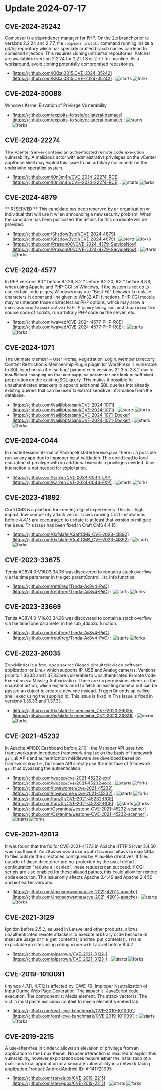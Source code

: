# Update 2024-07-17
## CVE-2024-35242
 Composer is a dependency manager for PHP. On the 2.x branch prior to versions 2.2.24 and 2.7.7, the `composer install` command running inside a git/hg repository which has specially crafted branch names can lead to command injection. This requires cloning untrusted repositories. Patches are available in version 2.2.24 for 2.2 LTS or 2.7.7 for mainline. As a workaround, avoid cloning potentially compromised repositories.

- [https://github.com/KKkai0315/CVE-2024-35242](https://github.com/KKkai0315/CVE-2024-35242) :  ![starts](https://img.shields.io/github/stars/KKkai0315/CVE-2024-35242.svg) ![forks](https://img.shields.io/github/forks/KKkai0315/CVE-2024-35242.svg)


## CVE-2024-30088
 Windows Kernel Elevation of Privilege Vulnerability

- [https://github.com/exploits-forsale/collateral-damage](https://github.com/exploits-forsale/collateral-damage) :  ![starts](https://img.shields.io/github/stars/exploits-forsale/collateral-damage.svg) ![forks](https://img.shields.io/github/forks/exploits-forsale/collateral-damage.svg)


## CVE-2024-22274
 The vCenter Server contains an authenticated remote code execution vulnerability. A malicious actor with administrative privileges on the vCenter appliance shell may exploit this issue to run arbitrary commands on the underlying operating system.

- [https://github.com/l0n3m4n/CVE-2024-22274-RCE](https://github.com/l0n3m4n/CVE-2024-22274-RCE) :  ![starts](https://img.shields.io/github/stars/l0n3m4n/CVE-2024-22274-RCE.svg) ![forks](https://img.shields.io/github/forks/l0n3m4n/CVE-2024-22274-RCE.svg)


## CVE-2024-4879
 ** RESERVED ** This candidate has been reserved by an organization or individual that will use it when announcing a new security problem. When the candidate has been publicized, the details for this candidate will be provided.

- [https://github.com/ShadowByte1/CVE-2024-4879](https://github.com/ShadowByte1/CVE-2024-4879) :  ![starts](https://img.shields.io/github/stars/ShadowByte1/CVE-2024-4879.svg) ![forks](https://img.shields.io/github/forks/ShadowByte1/CVE-2024-4879.svg)
- [https://github.com/Praison001/CVE-2024-4879-ServiceNow](https://github.com/Praison001/CVE-2024-4879-ServiceNow) :  ![starts](https://img.shields.io/github/stars/Praison001/CVE-2024-4879-ServiceNow.svg) ![forks](https://img.shields.io/github/forks/Praison001/CVE-2024-4879-ServiceNow.svg)


## CVE-2024-4577
 In PHP versions 8.1.* before 8.1.29, 8.2.* before 8.2.20, 8.3.* before 8.3.8, when using Apache and PHP-CGI on Windows, if the system is set up to use certain code pages, Windows may use &quot;Best-Fit&quot; behavior to replace characters in command line given to Win32 API functions. PHP CGI module may misinterpret those characters as PHP options, which may allow a malicious user to pass options to PHP binary being run, and thus reveal the source code of scripts, run arbitrary PHP code on the server, etc.

- [https://github.com/waived/CVE-2024-4577-PHP-RCE](https://github.com/waived/CVE-2024-4577-PHP-RCE) :  ![starts](https://img.shields.io/github/stars/waived/CVE-2024-4577-PHP-RCE.svg) ![forks](https://img.shields.io/github/forks/waived/CVE-2024-4577-PHP-RCE.svg)


## CVE-2024-1071
 The Ultimate Member &#8211; User Profile, Registration, Login, Member Directory, Content Restriction &amp; Membership Plugin plugin for WordPress is vulnerable to SQL Injection via the 'sorting' parameter in versions 2.1.3 to 2.8.2 due to insufficient escaping on the user supplied parameter and lack of sufficient preparation on the existing SQL query. This makes it possible for unauthenticated attackers to append additional SQL queries into already existing queries that can be used to extract sensitive information from the database.

- [https://github.com/Nadjibbtabani/CVE-2024-1071](https://github.com/Nadjibbtabani/CVE-2024-1071) :  ![starts](https://img.shields.io/github/stars/Nadjibbtabani/CVE-2024-1071.svg) ![forks](https://img.shields.io/github/forks/Nadjibbtabani/CVE-2024-1071.svg)
- [https://github.com/Nadjibbtabani/CVE-2024-1071-Docker](https://github.com/Nadjibbtabani/CVE-2024-1071-Docker) :  ![starts](https://img.shields.io/github/stars/Nadjibbtabani/CVE-2024-1071-Docker.svg) ![forks](https://img.shields.io/github/forks/Nadjibbtabani/CVE-2024-1071-Docker.svg)


## CVE-2024-0044
 In createSessionInternal of PackageInstallerService.java, there is a possible run-as any app due to improper input validation. This could lead to local escalation of privilege with no additional execution privileges needed. User interaction is not needed for exploitation.

- [https://github.com/Kai2er/CVE-2024-0044-EXP](https://github.com/Kai2er/CVE-2024-0044-EXP) :  ![starts](https://img.shields.io/github/stars/Kai2er/CVE-2024-0044-EXP.svg) ![forks](https://img.shields.io/github/forks/Kai2er/CVE-2024-0044-EXP.svg)


## CVE-2023-41892
 Craft CMS is a platform for creating digital experiences. This is a high-impact, low-complexity attack vector. Users running Craft installations before 4.4.15 are encouraged to update to at least that version to mitigate the issue. This issue has been fixed in Craft CMS 4.4.15.

- [https://github.com/0xfalafel/CraftCMS_CVE-2023-41892](https://github.com/0xfalafel/CraftCMS_CVE-2023-41892) :  ![starts](https://img.shields.io/github/stars/0xfalafel/CraftCMS_CVE-2023-41892.svg) ![forks](https://img.shields.io/github/forks/0xfalafel/CraftCMS_CVE-2023-41892.svg)


## CVE-2023-33675
 Tenda AC8V4.0-V16.03.34.06 was discovered to contain a stack overflow via the time parameter in the get_parentControl_list_Info function.

- [https://github.com/retr0reg/Tenda-Ac8v4-PoC](https://github.com/retr0reg/Tenda-Ac8v4-PoC) :  ![starts](https://img.shields.io/github/stars/retr0reg/Tenda-Ac8v4-PoC.svg) ![forks](https://img.shields.io/github/forks/retr0reg/Tenda-Ac8v4-PoC.svg)


## CVE-2023-33669
 Tenda AC8V4.0-V16.03.34.06 was discovered to contain a stack overflow via the timeZone parameter in the sub_44db3c function.

- [https://github.com/retr0reg/Tenda-Ac8v4-PoC](https://github.com/retr0reg/Tenda-Ac8v4-PoC) :  ![starts](https://img.shields.io/github/stars/retr0reg/Tenda-Ac8v4-PoC.svg) ![forks](https://img.shields.io/github/forks/retr0reg/Tenda-Ac8v4-PoC.svg)


## CVE-2023-26035
 ZoneMinder is a free, open source Closed-circuit television software application for Linux which supports IP, USB and Analog cameras. Versions prior to 1.36.33 and 1.37.33 are vulnerable to Unauthenticated Remote Code Execution via Missing Authorization. There are no permissions check on the snapshot action, which expects an id to fetch an existing monitor but can be passed an object to create a new one instead. TriggerOn ends up calling shell_exec using the supplied Id. This issue is fixed in This issue is fixed in versions 1.36.33 and 1.37.33.

- [https://github.com/0xfalafel/zoneminder_CVE-2023-26035](https://github.com/0xfalafel/zoneminder_CVE-2023-26035) :  ![starts](https://img.shields.io/github/stars/0xfalafel/zoneminder_CVE-2023-26035.svg) ![forks](https://img.shields.io/github/forks/0xfalafel/zoneminder_CVE-2023-26035.svg)


## CVE-2021-45232
 In Apache APISIX Dashboard before 2.10.1, the Manager API uses two frameworks and introduces framework `droplet` on the basis of framework `gin`, all APIs and authentication middleware are developed based on framework `droplet`, but some API directly use the interface of framework `gin` thus bypassing the authentication.

- [https://github.com/wuppp/cve-2021-45232-exp](https://github.com/wuppp/cve-2021-45232-exp) :  ![starts](https://img.shields.io/github/stars/wuppp/cve-2021-45232-exp.svg) ![forks](https://img.shields.io/github/forks/wuppp/cve-2021-45232-exp.svg)
- [https://github.com/Ilovewomen/cve-2021-45232](https://github.com/Ilovewomen/cve-2021-45232) :  ![starts](https://img.shields.io/github/stars/Ilovewomen/cve-2021-45232.svg) ![forks](https://img.shields.io/github/forks/Ilovewomen/cve-2021-45232.svg)
- [https://github.com/fany0r/CVE-2021-45232-RCE](https://github.com/fany0r/CVE-2021-45232-RCE) :  ![starts](https://img.shields.io/github/stars/fany0r/CVE-2021-45232-RCE.svg) ![forks](https://img.shields.io/github/forks/fany0r/CVE-2021-45232-RCE.svg)
- [https://github.com/Osyanina/westone-CVE-2021-45232-scanner](https://github.com/Osyanina/westone-CVE-2021-45232-scanner) :  ![starts](https://img.shields.io/github/stars/Osyanina/westone-CVE-2021-45232-scanner.svg) ![forks](https://img.shields.io/github/forks/Osyanina/westone-CVE-2021-45232-scanner.svg)


## CVE-2021-42013
 It was found that the fix for CVE-2021-41773 in Apache HTTP Server 2.4.50 was insufficient. An attacker could use a path traversal attack to map URLs to files outside the directories configured by Alias-like directives. If files outside of these directories are not protected by the usual default configuration &quot;require all denied&quot;, these requests can succeed. If CGI scripts are also enabled for these aliased pathes, this could allow for remote code execution. This issue only affects Apache 2.4.49 and Apache 2.4.50 and not earlier versions.

- [https://github.com/Jhonsonwannaa/cve-2021-42013-apache](https://github.com/Jhonsonwannaa/cve-2021-42013-apache) :  ![starts](https://img.shields.io/github/stars/Jhonsonwannaa/cve-2021-42013-apache.svg) ![forks](https://img.shields.io/github/forks/Jhonsonwannaa/cve-2021-42013-apache.svg)


## CVE-2021-3129
 Ignition before 2.5.2, as used in Laravel and other products, allows unauthenticated remote attackers to execute arbitrary code because of insecure usage of file_get_contents() and file_put_contents(). This is exploitable on sites using debug mode with Laravel before 8.4.2.

- [https://github.com/piperpwn/CVE-2021-3129-](https://github.com/piperpwn/CVE-2021-3129-) :  ![starts](https://img.shields.io/github/stars/piperpwn/CVE-2021-3129-.svg) ![forks](https://img.shields.io/github/forks/piperpwn/CVE-2021-3129-.svg)


## CVE-2019-1010091
 tinymce 4.7.11, 4.7.12 is affected by: CWE-79: Improper Neutralization of Input During Web Page Generation. The impact is: JavaScript code execution. The component is: Media element. The attack vector is: The victim must paste malicious content to media element's embed tab.

- [https://github.com/ossf-cve-benchmark/CVE-2019-1010091](https://github.com/ossf-cve-benchmark/CVE-2019-1010091) :  ![starts](https://img.shields.io/github/stars/ossf-cve-benchmark/CVE-2019-1010091.svg) ![forks](https://img.shields.io/github/forks/ossf-cve-benchmark/CVE-2019-1010091.svg)


## CVE-2019-2215
 A use-after-free in binder.c allows an elevation of privilege from an application to the Linux Kernel. No user interaction is required to exploit this vulnerability, however exploitation does require either the installation of a malicious local application or a separate vulnerability in a network facing application.Product: AndroidAndroid ID: A-141720095

- [https://github.com/stevejubx/CVE-2019-2215](https://github.com/stevejubx/CVE-2019-2215) :  ![starts](https://img.shields.io/github/stars/stevejubx/CVE-2019-2215.svg) ![forks](https://img.shields.io/github/forks/stevejubx/CVE-2019-2215.svg)

